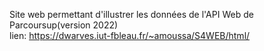 Site web permettant d'illustrer les données de l'API Web de Parcoursup(version 2022)  
lien: https://dwarves.iut-fbleau.fr/~amoussa/S4WEB/html/
